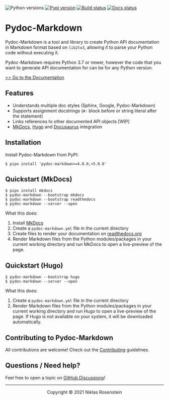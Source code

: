 ![Python versions](https://img.shields.io/pypi/pyversions/pydoc-markdown?style=for-the-badge)
[![Pypi version](https://img.shields.io/pypi/v/pydoc-markdown?style=for-the-badge)](https://pypi.org/project/pydoc-markdown/)
[![Build status](https://img.shields.io/github/workflow/status/NiklasRosenstein/pydoc-markdown/Python%20package?style=for-the-badge)](https://github.com/NiklasRosenstein/pydoc-markdown/actions)
[![Docs status](https://img.shields.io/readthedocs/pydoc-markdown?style=for-the-badge)](https://pydoc-markdown.readthedocs.io/en/latest/)

# Pydoc-Markdown

Pydoc-Markdown is a tool and library to create Python API documentation in
Markdown format based on `lib2to3`, allowing it to parse your Python code
without executing it.

Pydoc-Markdown requires Python 3.7 or newer, however the code that you want to
generate API documentation for can be for any Python version.

[>> Go to the Documentation](https://pydoc-markdown.readthedocs.io/en/latest/)

## Features

* Understands multiple doc styles (Sphinx, Google, Pydoc-Markdown)
* Supports assignment docstrings (`#:` block before or string literal after the statement)
* Links references to other documented API objects [WIP]
* [MkDocs][], [Hugo](https://gohugo.io/) and [Docusaurus](https://v2.docusaurus.io/) integration

[MkDocs]: https://www.mkdocs.org/

## Installation

Install Pydoc-Markdown from PyPI:

    $ pipx install 'pydoc-markdown>=4.0.0,<5.0.0'

## Quickstart (MkDocs)

    $ pipx install mkdocs
    $ pydoc-markdown --bootstrap mkdocs
    $ pydoc-markdown --bootstrap readthedocs
    $ pydoc-markdown --server --open

What this does:

1. Install [MkDocs][]
2. Create a `pydoc-markdown.yml` file in the current directory
3. Create files to render your documentation on [readthedocs.org](https://readthedocs.org/)
4. Render Markdown files from the Python modules/packages in your current
   working directory and run MkDocs to open a live-preview of the page.

## Quickstart (Hugo)

    $ pydoc-markdown --bootstrap hugo
    $ pydoc-markdown --server --open
  
What this does:

1. Create a `pydoc-markdown.yml` file in the current directory
2. Render Markdown files from the Python modules/packages in your current working directory
   and run Hugo to open a live-preview of the page. If Hugo is not available on your system,
   it will be downloaded automatically.

## Contributing to Pydoc-Markdown

All contributions are welcome! Check out the [Contributing](.github/CONTRIBUTING.md) guidelines.

## Questions / Need help?

Feel free to open a topic on [GitHub Discussions](https://github.com/NiklasRosenstein/pydoc-markdown/discussions)!

---

<p align="center">Copyright &copy; 2021 Niklas Rosenstein</p>
